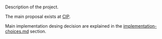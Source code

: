 #
Description of the project.

The main proposal exists at [CIP](https://github.com/cardano-foundation/CIPs/pull/1083).

Main implementation desing decision are explained in the [implementation-choices.md](./implementation-choices.md)
section.

